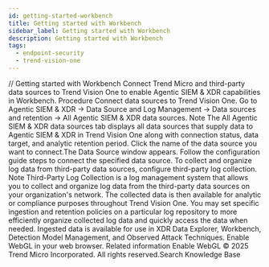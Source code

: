 ```yaml
---
id: getting-started-workbench
title: Getting started with Workbench
sidebar_label: Getting started with Workbench
description: Getting started with Workbench
tags:
  - endpoint-security
  - trend-vision-one
---
```


/*<![CDATA[*/ $('#title').html($('meta[name=map-description]').attr('content')); /*]]>*/ Getting started with Workbench Connect Trend Micro and third-party data sources to Trend Vision One to enable Agentic SIEM & XDR capabilities in Workbench. Procedure Connect data sources to Trend Vision One. Go to Agentic SIEM & XDR → Data Source and Log Management → Data sources and retention → All Agentic SIEM & XDR data sources. Note The All Agentic SIEM & XDR data sources tab displays all data sources that supply data to Agentic SIEM & XDR in Trend Vision One along with connection status, data target, and analytic retention period. Click the name of the data source you want to connect.The Data Source window appears. Follow the configuration guide steps to connect the specified data source. To collect and organize log data from third-party data sources, configure third-party log collection. Note Third-Party Log Collection is a log management system that allows you to collect and organize log data from the third-party data sources on your organization's network. The collected data is then available for analytic or compliance purposes throughout Trend Vision One. You may set specific ingestion and retention policies on a particular log repository to more efficiently organize collected log data and quickly access the data when needed. Ingested data is available for use in XDR Data Explorer, Workbench, Detection Model Management, and Observed Attack Techniques. Enable WebGL in your web browser. Related information Enable WebGL © 2025 Trend Micro Incorporated. All rights reserved.Search Knowledge Base